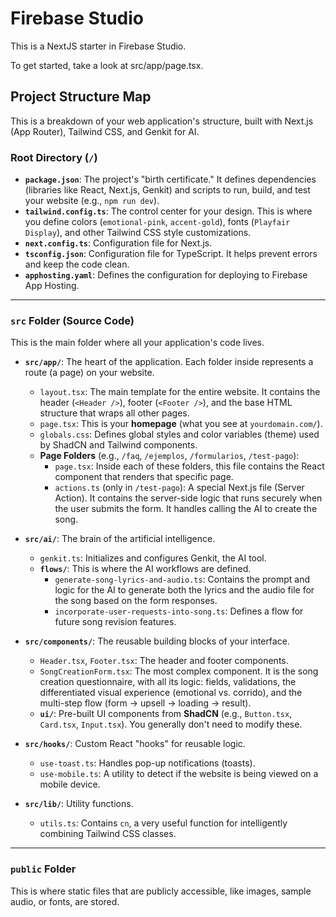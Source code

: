 # Firebase Studio

This is a NextJS starter in Firebase Studio.

To get started, take a look at src/app/page.tsx.

## Project Structure Map

This is a breakdown of your web application's structure, built with Next.js (App Router), Tailwind CSS, and Genkit for AI.

### Root Directory (`/`)

*   **`package.json`**: The project's "birth certificate." It defines dependencies (libraries like React, Next.js, Genkit) and scripts to run, build, and test your website (e.g., `npm run dev`).
*   **`tailwind.config.ts`**: The control center for your design. This is where you define colors (`emotional-pink`, `accent-gold`), fonts (`Playfair Display`), and other Tailwind CSS style customizations.
*   **`next.config.ts`**: Configuration file for Next.js.
*   **`tsconfig.json`**: Configuration file for TypeScript. It helps prevent errors and keep the code clean.
*   **`apphosting.yaml`**: Defines the configuration for deploying to Firebase App Hosting.

---

### `src` Folder (Source Code)

This is the main folder where all your application's code lives.

*   **`src/app/`**: The heart of the application. Each folder inside represents a route (a page) on your website.
    *   `layout.tsx`: The main template for the entire website. It contains the header (`<Header />`), footer (`<Footer />`), and the base HTML structure that wraps all other pages.
    *   `page.tsx`: This is your **homepage** (what you see at `yourdomain.com/`).
    *   `globals.css`: Defines global styles and color variables (theme) used by ShadCN and Tailwind components.
    *   **Page Folders** (e.g., `/faq`, `/ejemplos`, `/formularios`, `/test-pago`):
        *   `page.tsx`: Inside each of these folders, this file contains the React component that renders that specific page.
        *   `actions.ts` (only in `/test-pago`): A special Next.js file (Server Action). It contains the server-side logic that runs securely when the user submits the form. It handles calling the AI to create the song.

*   **`src/ai/`**: The brain of the artificial intelligence.
    *   `genkit.ts`: Initializes and configures Genkit, the AI tool.
    *   **`flows/`**: This is where the AI workflows are defined.
        *   `generate-song-lyrics-and-audio.ts`: Contains the prompt and logic for the AI to generate both the lyrics and the audio file for the song based on the form responses.
        *   `incorporate-user-requests-into-song.ts`: Defines a flow for future song revision features.

*   **`src/components/`**: The reusable building blocks of your interface.
    *   `Header.tsx`, `Footer.tsx`: The header and footer components.
    *   `SongCreationForm.tsx`: The most complex component. It is the song creation questionnaire, with all its logic: fields, validations, the differentiated visual experience (emotional vs. corrido), and the multi-step flow (form -> upsell -> loading -> result).
    *   **`ui/`**: Pre-built UI components from **ShadCN** (e.g., `Button.tsx`, `Card.tsx`, `Input.tsx`). You generally don't need to modify these.

*   **`src/hooks/`**: Custom React "hooks" for reusable logic.
    *   `use-toast.ts`: Handles pop-up notifications (toasts).
    *   `use-mobile.ts`: A utility to detect if the website is being viewed on a mobile device.

*   **`src/lib/`**: Utility functions.
    *   `utils.ts`: Contains `cn`, a very useful function for intelligently combining Tailwind CSS classes.

---

### `public` Folder

This is where static files that are publicly accessible, like images, sample audio, or fonts, are stored.
